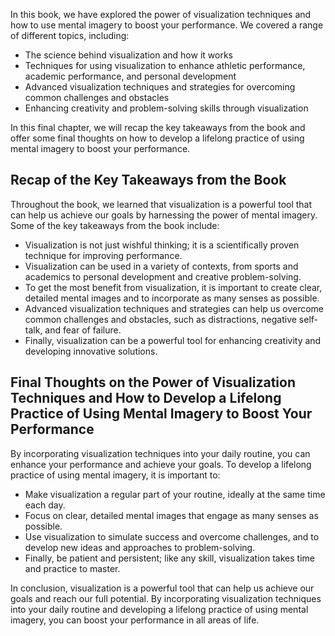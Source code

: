 
In this book, we have explored the power of visualization techniques and how to use mental imagery to boost your performance. We covered a range of different topics, including:

* The science behind visualization and how it works
* Techniques for using visualization to enhance athletic performance, academic performance, and personal development
* Advanced visualization techniques and strategies for overcoming common challenges and obstacles
* Enhancing creativity and problem-solving skills through visualization

In this final chapter, we will recap the key takeaways from the book and offer some final thoughts on how to develop a lifelong practice of using mental imagery to boost your performance.

Recap of the Key Takeaways from the Book
----------------------------------------

Throughout the book, we learned that visualization is a powerful tool that can help us achieve our goals by harnessing the power of mental imagery. Some of the key takeaways from the book include:

* Visualization is not just wishful thinking; it is a scientifically proven technique for improving performance.
* Visualization can be used in a variety of contexts, from sports and academics to personal development and creative problem-solving.
* To get the most benefit from visualization, it is important to create clear, detailed mental images and to incorporate as many senses as possible.
* Advanced visualization techniques and strategies can help us overcome common challenges and obstacles, such as distractions, negative self-talk, and fear of failure.
* Finally, visualization can be a powerful tool for enhancing creativity and developing innovative solutions.

Final Thoughts on the Power of Visualization Techniques and How to Develop a Lifelong Practice of Using Mental Imagery to Boost Your Performance
------------------------------------------------------------------------------------------------------------------------------------------------

By incorporating visualization techniques into your daily routine, you can enhance your performance and achieve your goals. To develop a lifelong practice of using mental imagery, it is important to:

* Make visualization a regular part of your routine, ideally at the same time each day.
* Focus on clear, detailed mental images that engage as many senses as possible.
* Use visualization to simulate success and overcome challenges, and to develop new ideas and approaches to problem-solving.
* Finally, be patient and persistent; like any skill, visualization takes time and practice to master.

In conclusion, visualization is a powerful tool that can help us achieve our goals and reach our full potential. By incorporating visualization techniques into your daily routine and developing a lifelong practice of using mental imagery, you can boost your performance in all areas of life.
